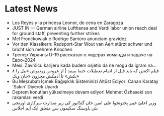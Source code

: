 # Latest News
-  Los Reyes y la princesa Leonor, de cena en Zaragoza
-  JUST IN — German airline Lufthansa and Verdi labor union reach deal for ground staff, preventing further strikes
-  Mel Fronckowiak e Rodrigo Santoro anunciam gravidez
-  Vor den Klassikern: Radsport-Star Wout van Aert stürzt schwer und bricht sich mehrere Knochen
-  Тренер Украины U-19 рассказал о лидерах команды и задаче на Евро-2024
-  Mesi: Završiću karijeru kada budem osjetio da ne mogu da igram na...
-  ۸ فیلم اکشن که باید قبل از اتمام تعطیلات حتما ببینید | از عروس زردپوش «بیل را بکش» تا آدمکش محزون «جان ویک»
-  Bu Meşrubatı İçmek Bağışıklık Sisteminizi Altüst Ediyor: Canan Karatay 'Sakın' Diyerek Uyardı
-  Deprem konutları yükselmeye devam ediyor! Mehmet Özhaseki son rakamları verdi
-  وزیر اعلیٰ خیبر پختونخوا علی امین خان گنڈاپور کی زیر صدارت سرکاری اورنجی نئی ہاوسنگ سکیموں سے متعلق ایک اہم اجلاس
